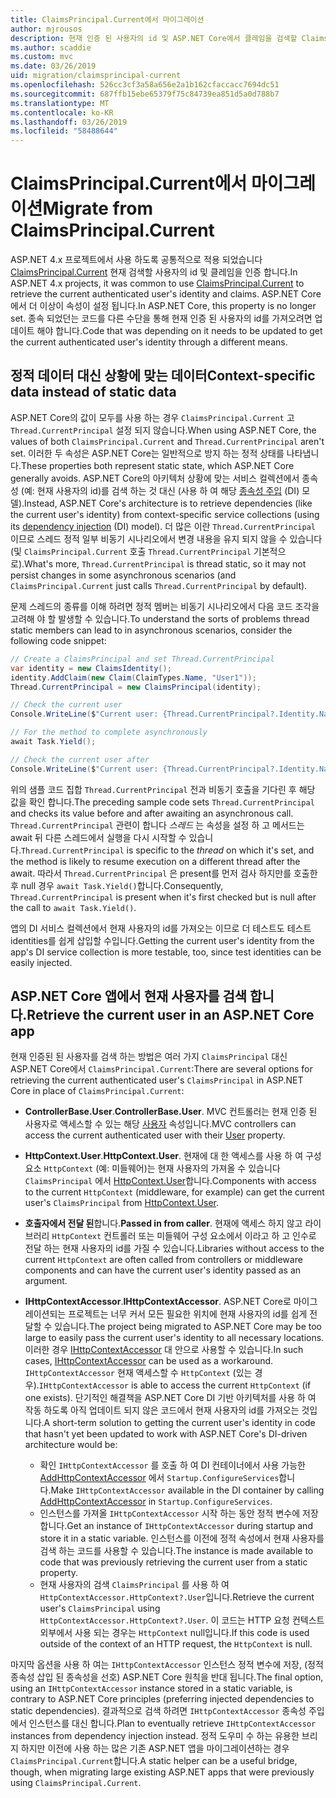 ```yaml
---
title: ClaimsPrincipal.Current에서 마이그레이션
author: mjrousos
description: 현재 인증 된 사용자의 id 및 ASP.NET Core에서 클레임을 검색할 ClaimsPrincipal.Current에서 마이그레이션하는 방법에 알아봅니다.
ms.author: scaddie
ms.custom: mvc
ms.date: 03/26/2019
uid: migration/claimsprincipal-current
ms.openlocfilehash: 526cc3cf3a58a656e2a1b162cfaccacc7694dc51
ms.sourcegitcommit: 687ffb15ebe65379f75c84739ea851d5a0d788b7
ms.translationtype: MT
ms.contentlocale: ko-KR
ms.lasthandoff: 03/26/2019
ms.locfileid: "58488644"
---
```

# <a name="migrate-from-claimsprincipalcurrent"></a><span data-ttu-id="78353-103">ClaimsPrincipal.Current에서 마이그레이션</span><span class="sxs-lookup"><span data-stu-id="78353-103">Migrate from ClaimsPrincipal.Current</span></span>

<span data-ttu-id="78353-104">ASP.NET 4.x 프로젝트에서 사용 하도록 공통적으로 적용 되었습니다 [ClaimsPrincipal.Current](/dotnet/api/system.security.claims.claimsprincipal.current) 현재 검색할 사용자의 id 및 클레임을 인증 합니다.</span><span class="sxs-lookup"><span data-stu-id="78353-104">In ASP.NET 4.x projects, it was common to use [ClaimsPrincipal.Current](/dotnet/api/system.security.claims.claimsprincipal.current) to retrieve the current authenticated user's identity and claims.</span></span> <span data-ttu-id="78353-105">ASP.NET Core에서 더 이상이 속성이 설정 됩니다.</span><span class="sxs-lookup"><span data-stu-id="78353-105">In ASP.NET Core, this property is no longer set.</span></span> <span data-ttu-id="78353-106">종속 되었던는 코드를 다른 수단을 통해 현재 인증 된 사용자의 id를 가져오려면 업데이트 해야 합니다.</span><span class="sxs-lookup"><span data-stu-id="78353-106">Code that was depending on it needs to be updated to get the current authenticated user's identity through a different means.</span></span>

## <a name="context-specific-data-instead-of-static-data"></a><span data-ttu-id="78353-107">정적 데이터 대신 상황에 맞는 데이터</span><span class="sxs-lookup"><span data-stu-id="78353-107">Context-specific data instead of static data</span></span>

<span data-ttu-id="78353-108">ASP.NET Core의 값이 모두를 사용 하는 경우 `ClaimsPrincipal.Current` 고 `Thread.CurrentPrincipal` 설정 되지 않습니다.</span><span class="sxs-lookup"><span data-stu-id="78353-108">When using ASP.NET Core, the values of both `ClaimsPrincipal.Current` and `Thread.CurrentPrincipal` aren't set.</span></span> <span data-ttu-id="78353-109">이러한 두 속성은 ASP.NET Core는 일반적으로 방지 하는 정적 상태를 나타냅니다.</span><span class="sxs-lookup"><span data-stu-id="78353-109">These properties both represent static state, which ASP.NET Core generally avoids.</span></span> <span data-ttu-id="78353-110">ASP.NET Core의 아키텍처 상황에 맞는 서비스 컬렉션에서 종속성 (예: 현재 사용자의 id)를 검색 하는 것 대신 (사용 하 여 해당 [종속성 주입](xref:fundamentals/dependency-injection) (DI) 모델).</span><span class="sxs-lookup"><span data-stu-id="78353-110">Instead, ASP.NET Core's architecture is to retrieve dependencies (like the current user's identity) from context-specific service collections (using its [dependency injection](xref:fundamentals/dependency-injection) (DI) model).</span></span> <span data-ttu-id="78353-111">더 많은 이란 `Thread.CurrentPrincipal` 이므로 스레드 정적 일부 비동기 시나리오에서 변경 내용을 유지 되지 않을 수 있습니다 (및 `ClaimsPrincipal.Current` 호출 `Thread.CurrentPrincipal` 기본적으로).</span><span class="sxs-lookup"><span data-stu-id="78353-111">What's more, `Thread.CurrentPrincipal` is thread static, so it may not persist changes in some asynchronous scenarios (and `ClaimsPrincipal.Current` just calls `Thread.CurrentPrincipal` by default).</span></span>

<span data-ttu-id="78353-112">문제 스레드의 종류를 이해 하려면 정적 멤버는 비동기 시나리오에서 다음 코드 조각을 고려해 야 할 발생할 수 있습니다.</span><span class="sxs-lookup"><span data-stu-id="78353-112">To understand the sorts of problems thread static members can lead to in asynchronous scenarios, consider the following code snippet:</span></span>

```csharp
// Create a ClaimsPrincipal and set Thread.CurrentPrincipal
var identity = new ClaimsIdentity();
identity.AddClaim(new Claim(ClaimTypes.Name, "User1"));
Thread.CurrentPrincipal = new ClaimsPrincipal(identity);

// Check the current user
Console.WriteLine($"Current user: {Thread.CurrentPrincipal?.Identity.Name}");

// For the method to complete asynchronously
await Task.Yield();

// Check the current user after
Console.WriteLine($"Current user: {Thread.CurrentPrincipal?.Identity.Name}");
```

<span data-ttu-id="78353-113">위의 샘플 코드 집합 `Thread.CurrentPrincipal` 전과 비동기 호출을 기다린 후 해당 값을 확인 합니다.</span><span class="sxs-lookup"><span data-stu-id="78353-113">The preceding sample code sets `Thread.CurrentPrincipal` and checks its value before and after awaiting an asynchronous call.</span></span> <span data-ttu-id="78353-114">`Thread.CurrentPrincipal` 관련이 합니다 *스레드* 는 속성을 설정 하 고 메서드는 await 뒤 다른 스레드에서 실행을 다시 시작할 수 있습니다.</span><span class="sxs-lookup"><span data-stu-id="78353-114">`Thread.CurrentPrincipal` is specific to the *thread* on which it's set, and the method is likely to resume execution on a different thread after the await.</span></span> <span data-ttu-id="78353-115">따라서 `Thread.CurrentPrincipal` 은 present를 먼저 검사 하지만를 호출한 후 null 경우 `await Task.Yield()`합니다.</span><span class="sxs-lookup"><span data-stu-id="78353-115">Consequently, `Thread.CurrentPrincipal` is present when it's first checked but is null after the call to `await Task.Yield()`.</span></span>

<span data-ttu-id="78353-116">앱의 DI 서비스 컬렉션에서 현재 사용자의 id를 가져오는 이므로 더 테스트도 테스트 identities를 쉽게 삽입할 수입니다.</span><span class="sxs-lookup"><span data-stu-id="78353-116">Getting the current user's identity from the app's DI service collection is more testable, too, since test identities can be easily injected.</span></span>

## <a name="retrieve-the-current-user-in-an-aspnet-core-app"></a><span data-ttu-id="78353-117">ASP.NET Core 앱에서 현재 사용자를 검색 합니다.</span><span class="sxs-lookup"><span data-stu-id="78353-117">Retrieve the current user in an ASP.NET Core app</span></span>

<span data-ttu-id="78353-118">현재 인증된 된 사용자를 검색 하는 방법은 여러 가지 `ClaimsPrincipal` 대신 ASP.NET Core에서 `ClaimsPrincipal.Current`:</span><span class="sxs-lookup"><span data-stu-id="78353-118">There are several options for retrieving the current authenticated user's `ClaimsPrincipal` in ASP.NET Core in place of `ClaimsPrincipal.Current`:</span></span>

* <span data-ttu-id="78353-119">**ControllerBase.User**.</span><span class="sxs-lookup"><span data-stu-id="78353-119">**ControllerBase.User**.</span></span> <span data-ttu-id="78353-120">MVC 컨트롤러는 현재 인증 된 사용자로 액세스할 수 있는 해당 [사용자](/dotnet/api/microsoft.aspnetcore.mvc.controllerbase.user) 속성입니다.</span><span class="sxs-lookup"><span data-stu-id="78353-120">MVC controllers can access the current authenticated user with their [User](/dotnet/api/microsoft.aspnetcore.mvc.controllerbase.user) property.</span></span>
* <span data-ttu-id="78353-121">**HttpContext.User**.</span><span class="sxs-lookup"><span data-stu-id="78353-121">**HttpContext.User**.</span></span> <span data-ttu-id="78353-122">현재에 대 한 액세스를 사용 하 여 구성 요소 `HttpContext` (예: 미들웨어)는 현재 사용자의 가져올 수 있습니다 `ClaimsPrincipal` 에서 [HttpContext.User](/dotnet/api/microsoft.aspnetcore.http.httpcontext.user)합니다.</span><span class="sxs-lookup"><span data-stu-id="78353-122">Components with access to the current `HttpContext` (middleware, for example) can get the current user's `ClaimsPrincipal` from [HttpContext.User](/dotnet/api/microsoft.aspnetcore.http.httpcontext.user).</span></span>
* <span data-ttu-id="78353-123">**호출자에서 전달 된**합니다.</span><span class="sxs-lookup"><span data-stu-id="78353-123">**Passed in from caller**.</span></span> <span data-ttu-id="78353-124">현재에 액세스 하지 않고 라이브러리 `HttpContext` 컨트롤러 또는 미들웨어 구성 요소에서 이라고 하 고 인수로 전달 하는 현재 사용자의 id를 가질 수 있습니다.</span><span class="sxs-lookup"><span data-stu-id="78353-124">Libraries without access to the current `HttpContext` are often called from controllers or middleware components and can have the current user's identity passed as an argument.</span></span>
* <span data-ttu-id="78353-125">**IHttpContextAccessor**.</span><span class="sxs-lookup"><span data-stu-id="78353-125">**IHttpContextAccessor**.</span></span> <span data-ttu-id="78353-126">ASP.NET Core로 마이그레이션되는 프로젝트는 너무 커서 모든 필요한 위치에 현재 사용자의 id를 쉽게 전달할 수 있습니다.</span><span class="sxs-lookup"><span data-stu-id="78353-126">The project being migrated to ASP.NET Core may be too large to easily pass the current user's identity to all necessary locations.</span></span> <span data-ttu-id="78353-127">이러한 경우 [IHttpContextAccessor](/dotnet/api/microsoft.aspnetcore.http.ihttpcontextaccessor) 대 안으로 사용할 수 있습니다.</span><span class="sxs-lookup"><span data-stu-id="78353-127">In such cases, [IHttpContextAccessor](/dotnet/api/microsoft.aspnetcore.http.ihttpcontextaccessor) can be used as a workaround.</span></span> <span data-ttu-id="78353-128">`IHttpContextAccessor` 현재 액세스할 수 `HttpContext` (있는 경우).</span><span class="sxs-lookup"><span data-stu-id="78353-128">`IHttpContextAccessor` is able to access the current `HttpContext` (if one exists).</span></span> <span data-ttu-id="78353-129">단기적인 해결책을 ASP.NET Core DI 기반 아키텍처를 사용 하 여 작동 하도록 아직 업데이트 되지 않은 코드에서 현재 사용자의 id를 가져오는 것입니다.</span><span class="sxs-lookup"><span data-stu-id="78353-129">A short-term solution to getting the current user's identity in code that hasn't yet been updated to work with ASP.NET Core's DI-driven architecture would be:</span></span>

  * <span data-ttu-id="78353-130">확인 `IHttpContextAccessor` 를 호출 하 여 DI 컨테이너에서 사용 가능한 [AddHttpContextAccessor](https://github.com/aspnet/Hosting/issues/793) 에서 `Startup.ConfigureServices`합니다.</span><span class="sxs-lookup"><span data-stu-id="78353-130">Make `IHttpContextAccessor` available in the DI container by calling [AddHttpContextAccessor](https://github.com/aspnet/Hosting/issues/793) in `Startup.ConfigureServices`.</span></span>
  * <span data-ttu-id="78353-131">인스턴스를 가져올 `IHttpContextAccessor` 시작 하는 동안 정적 변수에 저장 합니다.</span><span class="sxs-lookup"><span data-stu-id="78353-131">Get an instance of `IHttpContextAccessor` during startup and store it in a static variable.</span></span> <span data-ttu-id="78353-132">인스턴스를 이전에 정적 속성에서 현재 사용자를 검색 하는 코드를 사용할 수 있습니다.</span><span class="sxs-lookup"><span data-stu-id="78353-132">The instance is made available to code that was previously retrieving the current user from a static property.</span></span>
  * <span data-ttu-id="78353-133">현재 사용자의 검색 `ClaimsPrincipal` 를 사용 하 여 `HttpContextAccessor.HttpContext?.User`입니다.</span><span class="sxs-lookup"><span data-stu-id="78353-133">Retrieve the current user's `ClaimsPrincipal` using `HttpContextAccessor.HttpContext?.User`.</span></span> <span data-ttu-id="78353-134">이 코드는 HTTP 요청 컨텍스트 외부에서 사용 되는 경우는 `HttpContext` null입니다.</span><span class="sxs-lookup"><span data-stu-id="78353-134">If this code is used outside of the context of an HTTP request, the `HttpContext` is null.</span></span>

<span data-ttu-id="78353-135">마지막 옵션을 사용 하 여는 `IHttpContextAccessor` 인스턴스 정적 변수에 저장, (정적 종속성 삽입 된 종속성을 선호) ASP.NET Core 원칙을 반대 됩니다.</span><span class="sxs-lookup"><span data-stu-id="78353-135">The final option, using an `IHttpContextAccessor` instance stored in a static variable, is contrary to ASP.NET Core principles (preferring injected dependencies to static dependencies).</span></span> <span data-ttu-id="78353-136">결과적으로 검색 하려면 `IHttpContextAccessor` 종속성 주입에서 인스턴스를 대신 합니다.</span><span class="sxs-lookup"><span data-stu-id="78353-136">Plan to eventually retrieve `IHttpContextAccessor` instances from dependency injection instead.</span></span> <span data-ttu-id="78353-137">정적 도우미 수 하는 유용한 브리지 하지만 이전에 사용 하는 많은 기존 ASP.NET 앱을 마이그레이션하는 경우 `ClaimsPrincipal.Current`합니다.</span><span class="sxs-lookup"><span data-stu-id="78353-137">A static helper can be a useful bridge, though, when migrating large existing ASP.NET apps that were previously using `ClaimsPrincipal.Current`.</span></span>
